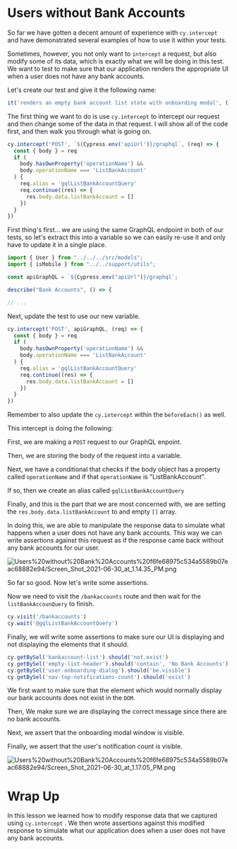 # Users without Bank Accounts

So far we have gotten a decent amount of experience with `cy.intercept` and have demonstrated several examples of how to use it within your tests.

Sometimes, however, you not only want to `intercept` a request, but also modify some of its data, which is exactly what we will be doing in this test. We want to test to make sure that our application renders the appropriate UI when a user does not have any bank accounts.

Let's create our test and give it the following name:

```jsx
it('renders an empty bank account list state with onboarding modal', () => {})
```

The first thing we want to do is use `cy.intercept` to intercept our request and then change some of the data in that request. I will show all of the code first, and then walk you through what is going on.

```jsx
cy.intercept('POST', `${Cypress.env('apiUrl')}/graphql`, (req) => {
  const { body } = req
  if (
    body.hasOwnProperty('operationName') &&
    body.operationName === 'ListBankAccount'
  ) {
    req.alias = 'gqlListBankAccountQuery'
    req.continue((res) => {
      res.body.data.listBankAccount = []
    })
  }
})
```

First thing's first... we are using the same GraphQL endpoint in both of our tests, so let's extract this into a variable so we can easily re-use it and only have to update it in a single place.

```jsx
import { User } from "../../../src/models";
import { isMobile } from "../../support/utils";

const apiGraphQL = `${Cypress.env("apiUrl")}/graphql`;

describe("Bank Accounts", () => {

// ...
```

Next, update the test to use our new variable.

```jsx
cy.intercept('POST', apiGraphQL, (req) => {
  const { body } = req
  if (
    body.hasOwnProperty('operationName') &&
    body.operationName === 'ListBankAccount'
  ) {
    req.alias = 'gqlListBankAccountQuery'
    req.continue((res) => {
      res.body.data.listBankAccount = []
    })
  }
})
```

Remember to also update the `cy.intercept` within the `beforeEach()` as well.

This intercept is doing the following:

First, we are making a `POST` request to our GraphQL enpoint.

Then, we are storing the body of the request into a variable.

Next, we have a conditional that checks if the body object has a property called `operationName` and if that `operationName` is "ListBankAccount".

If so, then we create an alias called `gqlListBankAccountQuery`

Finally, and this is the part that we are most concerned with, we are setting the `res.body.data.listBankAccount` to and empty `[]` array.

In doing this, we are able to manipulate the response data to simulate what happens when a user does not have any bank accounts. This way we can write assertions against this request as if the response came back without any bank accounts for our user.

![Users%20without%20Bank%20Accounts%20f6fe68975c534a5589b07eac68882e94/Screen_Shot_2021-06-30_at_1.14.35_PM.png](Users%20without%20Bank%20Accounts%20f6fe68975c534a5589b07eac68882e94/Screen_Shot_2021-06-30_at_1.14.35_PM.png)

So far so good. Now let's write some assertions.

Now we need to visit the `/bankaccounts` route and then wait for the `listBankAccounQuery` to finish.

```jsx
cy.visit('/bankaccounts')
cy.wait('@gqlListBankAccountQuery')
```

Finally, we will write some assertions to make sure our UI is displaying and not displaying the elements that it should.

```jsx
cy.getBySel('bankaccount-list').should('not.exist')
cy.getBySel('empty-list-header').should('contain', 'No Bank Accounts')
cy.getBySel('user-onboarding-dialog').should('be.visible')
cy.getBySel('nav-top-notifications-count').should('exist')
```

We first want to make sure that the element which would normally display our bank accounts does not exist in the `DOM`.

Then, We make sure we are displaying the correct message since there are no bank accounts.

Next, we assert that the onboarding modal window is visible.

Finally, we assert that the user's notification count is visible.

![Users%20without%20Bank%20Accounts%20f6fe68975c534a5589b07eac68882e94/Screen_Shot_2021-06-30_at_1.17.05_PM.png](Users%20without%20Bank%20Accounts%20f6fe68975c534a5589b07eac68882e94/Screen_Shot_2021-06-30_at_1.17.05_PM.png)

# Wrap Up

In this lesson we learned how to modify response data that we captured using `cy.intercept` . We then wrote assertions against this modified response to simulate what our application does when a user does not have any bank accounts.
